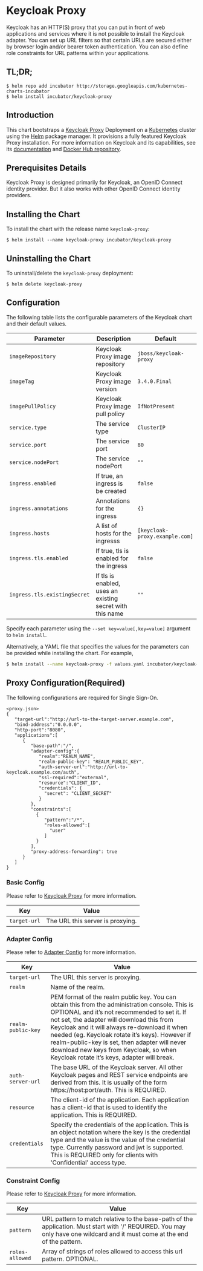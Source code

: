 # Keycloak Proxy

Keycloak has an HTTP(S) proxy that you can put in front of web applications and services where it is not possible to install the Keycloak adapter. You can set up URL filters so that certain URLs are secured either by browser login and/or bearer token authentication. You can also define role constraints for URL patterns within your applications.

## TL;DR;

```console
$ helm repo add incubator http://storage.googleapis.com/kubernetes-charts-incubator
$ helm install incubator/keycloak-proxy
```

## Introduction

This chart bootstraps a [Keycloak Proxy](https://www.keycloak.org/docs/3.3/server_installation/topics/proxy.html) Deployment on a [Kubernetes](https://kubernetes.io) cluster
using the [Helm](https://helm.sh) package manager. It provisions a fully featured Keycloak Proxy installation.
For more information on Keycloak and its capabilities, see its [documentation](https://www.keycloak.org/docs/3.3/server_installation/topics/proxy.html) and [Docker Hub repository](https://hub.docker.com/r/jboss/keycloak-proxy/).

## Prerequisites Details

Keycloak Proxy is designed primarily for Keycloak, an OpenID Connect identity provider. But it also works with other OpenID Connect identity providers.

## Installing the Chart

To install the chart with the release name `keycloak-proxy`:

```console
$ helm install --name keycloak-proxy incubator/keycloak-proxy
```

## Uninstalling the Chart

To uninstall/delete the `keycloak-proxy` deployment:

```console
$ helm delete keycloak-proxy
```

## Configuration

The following table lists the configurable parameters of the Keycloak chart and their default values.

Parameter | Description | Default
--- | --- | ---
`imageRepository` | Keycloak Proxy image repository | `jboss/keycloak-proxy`
`imageTag` | Keycloak Proxy image version | `3.4.0.Final`
`imagePullPolicy` | Keycloak Proxy image pull policy | `IfNotPresent`
`service.type` | The service type | `ClusterIP`
`service.port` | The service port | `80`
`service.nodePort` | The service nodePort | `""`
`ingress.enabled` | If true, an ingress is be created | `false`
`ingress.annotations` | Annotations for the ingress | `{}`
`ingress.hosts` | A list of hosts for the ingresss | `[keycloak-proxy.example.com]`
`ingress.tls.enabled` | If true, tls is enabled for the ingress | `false`
`ingress.tls.existingSecret` | If tls is enabled, uses an existing secret with this name | `""`

Specify each parameter using the `--set key=value[,key=value]` argument to `helm install`.

Alternatively, a YAML file that specifies the values for the parameters can be provided while installing the chart. For example,

```bash
$ helm install --name keycloak-proxy -f values.yaml incubator/keycloak-proxy
```

## Proxy Configuration(Required)

The following configurations are required for Single Sign-On.

```
<proxy.json>
{
   "target-url":"http://url-to-the-target-server.example.com",
   "bind-address":"0.0.0.0",
   "http-port":"8080",
   "applications":[
      {
         "base-path":"/",
         "adapter-config":{
            "realm":"REALM_NAME",
            "realm-public-key": "REALM_PUBLIC_KEY",
            "auth-server-url":"http://url-to-keycloak.example.com/auth",
            "ssl-required":"external",
            "resource":"CLIENT_ID",
            "credentials": {
              "secret": "CLIENT_SECRET"
            }
         },
         "constraints":[
           {
              "pattern":"/*",
              "roles-allowed":[
                "user"
              ]
           }
         ],
         "proxy-address-forwarding": true
      }
   ]
}
```

### Basic Config

Please refer to [Keycloak Proxy](https://www.keycloak.org/docs/3.3/server_installation/topics/proxy.html) for more information.

Key | Value
--- | ---
`target-url` | The URL this server is proxying.

### Adapter Config

Please refer to [Adapter Config](https://www.keycloak.org/docs/3.3/securing_apps/topics/oidc/java/java-adapter-config.html) for more information.

Key | Value
--- | ---
`target-url` | The URL this server is proxying.
`realm` | Name of the realm.
`realm-public-key` | PEM format of the realm public key. You can obtain this from the administration console. This is OPTIONAL and it’s not recommended to set it. If not set, the adapter will download this from Keycloak and it will always re-download it when needed (eg. Keycloak rotate it’s keys). However if realm-public-key is set, then adapter will never download new keys from Keycloak, so when Keycloak rotate it’s keys, adapter will break.
`auth-server-url` | The base URL of the Keycloak server. All other Keycloak pages and REST service endpoints are derived from this. It is usually of the form https://host:port/auth. This is REQUIRED.
`resource` | The client-id of the application. Each application has a client-id that is used to identify the application. This is REQUIRED.
`credentials` | Specify the credentials of the application. This is an object notation where the key is the credential type and the value is the value of the credential type. Currently password and jwt is supported. This is REQUIRED only for clients with 'Confidential' access type.

### Constraint Config

Please refer to [Keycloak Proxy](https://www.keycloak.org/docs/3.3/server_installation/topics/proxy.html) for more information.

Key | Value
--- | ---
`pattern` | URL pattern to match relative to the base-path of the application. Must start with '/' REQUIRED. You may only have one wildcard and it must come at the end of the pattern.
`roles-allowed` | Array of strings of roles allowed to access this url pattern. OPTIONAL.
